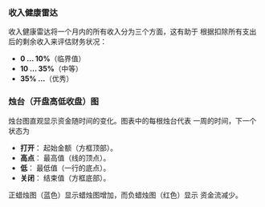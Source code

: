 ### 收入健康雷达

收入健康雷达将一个月内的所有收入分为三个方面，这有助于 根据扣除所有支出后的剩余收入来评估财务状况：

- **0 ... 10%**（临界值）
- **10 ... 35%**（中等）
- **35% ...**（优秀）

### 烛台（开盘高低收盘）图

烛台图直观显示资金随时间的变化。图表中的每根烛台代表 一周的时间，下一个状态为
- **打开**： 起始金额（方框顶部）。
- **高点**： 最高值（线的顶点）。
- **低**： 最低值（一行的底点）。
- **关闭**： 结束值（方框底部）。

正蜡烛图（蓝色）显示蜡烛图增加，而负蜡烛图（红色）显示 资金流减少。
